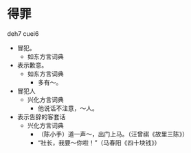 



# 得罪
deh7 cuei6
+ 冒犯。
  * 如东方言词典
+ 表示歉意。
  * 如东方言词典
    - 多有～。
+ 冒犯人
  * 兴化方言词典
    - 他说话不注意，～人。
+ 表示告辞的客套话
  * 兴化方言词典
    - （陈小手）道一声～，出门上马。（汪曾祺《故里三陈》）
    - “社长，我要～你啦！”（马春阳《四十块钱》）
